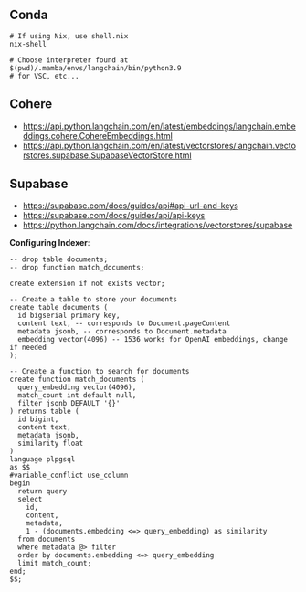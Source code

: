 ## Conda
```
# If using Nix, use shell.nix
nix-shell

# Choose interpreter found at $(pwd)/.mamba/envs/langchain/bin/python3.9
# for VSC, etc...
```

## Cohere
- https://api.python.langchain.com/en/latest/embeddings/langchain.embeddings.cohere.CohereEmbeddings.html
- https://api.python.langchain.com/en/latest/vectorstores/langchain.vectorstores.supabase.SupabaseVectorStore.html

## Supabase
- https://supabase.com/docs/guides/api#api-url-and-keys
- https://supabase.com/docs/guides/api/api-keys
- https://python.langchain.com/docs/integrations/vectorstores/supabase

**Configuring Indexer**:

```
-- drop table documents;
-- drop function match_documents;

create extension if not exists vector;

-- Create a table to store your documents
create table documents (
  id bigserial primary key,
  content text, -- corresponds to Document.pageContent
  metadata jsonb, -- corresponds to Document.metadata
  embedding vector(4096) -- 1536 works for OpenAI embeddings, change if needed
);

-- Create a function to search for documents
create function match_documents (
  query_embedding vector(4096),
  match_count int default null,
  filter jsonb DEFAULT '{}'
) returns table (
  id bigint,
  content text,
  metadata jsonb,
  similarity float
)
language plpgsql
as $$
#variable_conflict use_column
begin
  return query
  select
    id,
    content,
    metadata,
    1 - (documents.embedding <=> query_embedding) as similarity
  from documents
  where metadata @> filter
  order by documents.embedding <=> query_embedding
  limit match_count;
end;
$$;
```
